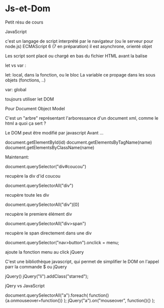 # Js-et-Dom
Petit résu de cours

JavaScript

c'est un langage de script interprété par le navigateur (ou le serveur pour node.js) ECMAScript 6 (7 en préparation) il est asynchrone, orienté objet

Les script sont placé ou chargé en bas du fichier HTML avant la balise

<script type="text/javascript" src="monscript.js"></script>

<script type="text/javascript">
  // Mon code Javascript
  ...
</script>

let vs var :

let: local, dans la fonction, ou le bloc La variable ce propage dans les sous objets (fonctions, ..)

var: global

toujours utiliser let
DOM

Pour Document Object Model

C'est un "arbre" représentant l'arboressance d'un document xml, comme le html
a quoi ça sert ?

Le DOM peut être modifié par javascript
Avant ...

document.getElementById(id)
document.getElementsByTagName(name)
document.getElementsByClassName(name)

Maintenant:

document.querySelector("div#coucou")

recupère la div d'id coucou

document.querySelectorAll("div")

recupère toute les div

document.querySelectorAll("div")[0]

recupère le premiere élément div

document.querySelectorAll("div>span")

recupère le span directement dans une div

document.querySelector("nav>button").onclick = menu;

ajoute la fonction menu au click
jQuery

C'est une bibliothèque javascript, qui permet de simplifier le DOM
on l'appel parr la commande $ ou jQuery

jQuery()
jQuery("li").addClass("starred");

jQery vs JavaScript

document.querySelectorAll("a").foreach( function(){a.onmouseover=function()} );
jQuery("a").on("mouseover", function(){} );
